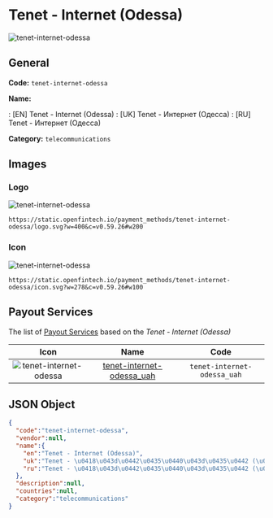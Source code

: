 
# Tenet - Internet (Odessa) 
![tenet-internet-odessa](https://static.openfintech.io/payment_methods/tenet-internet-odessa/logo.svg?w=400&c=v0.59.26#w200)  

## General 
**Code:** `tenet-internet-odessa` 
 
**Name:** 
 
:	[EN] Tenet - Internet (Odessa) 
:	[UK] Tenet - Интернет (Одесса) 
:	[RU] Tenet - Интернет (Одесса) 
 
**Category:** `telecommunications` 
 

## Images 

### Logo 
![tenet-internet-odessa](https://static.openfintech.io/payment_methods/tenet-internet-odessa/logo.svg?w=400&c=v0.59.26#w200)  

```
https://static.openfintech.io/payment_methods/tenet-internet-odessa/logo.svg?w=400&c=v0.59.26#w200
```  

### Icon 
![tenet-internet-odessa](https://static.openfintech.io/payment_methods/tenet-internet-odessa/icon.svg?w=278&c=v0.59.26#w100)  

```
https://static.openfintech.io/payment_methods/tenet-internet-odessa/icon.svg?w=278&c=v0.59.26#w100
```  

## Payout Services 
 
The list of [Payout Services](/payout-services/) based on the _Tenet - Internet (Odessa)_ 

|Icon|Name|Code| 
|:---:|:---:|:---:| 
|![tenet-internet-odessa](https://static.openfintech.io/payout_methods/tenet-internet-odessa/icon.png?w=278&c=v0.59.26#w40) |[tenet-internet-odessa_uah](/payout-services/tenet-internet-odessa_uah/)|`tenet-internet-odessa_uah`| 
 

## JSON Object 

```json
{
  "code":"tenet-internet-odessa",
  "vendor":null,
  "name":{
    "en":"Tenet - Internet (Odessa)",
    "uk":"Tenet - \u0418\u043d\u0442\u0435\u0440\u043d\u0435\u0442 (\u041e\u0434\u0435\u0441\u0441\u0430)",
    "ru":"Tenet - \u0418\u043d\u0442\u0435\u0440\u043d\u0435\u0442 (\u041e\u0434\u0435\u0441\u0441\u0430)"
  },
  "description":null,
  "countries":null,
  "category":"telecommunications"
}
```  
